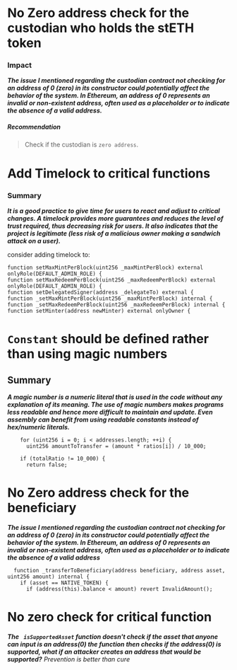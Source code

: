 # No Zero address check for the custodian who holds the stETH token

### Impact
***The issue I mentioned regarding the custodian contract not checking for an address of 0 (zero) in its constructor could potentially affect the behavior of the system. In Ethereum, an address of 0 represents an invalid or non-existent address, often used as a placeholder or to indicate the absence of a valid address.***

##### Recommendation
>Check if the custodian is `zero address`.

# Add Timelock to critical functions

### Summary 
***It is a good practice to give time for users to react and adjust to critical changes. A timelock provides more guarantees and reduces the level of trust required, thus decreasing risk for users. It also indicates that the project is legitimate (less risk of a malicious owner making a sandwich attack on a user).***

consider adding timelock to:
```
function setMaxMintPerBlock(uint256 _maxMintPerBlock) external onlyRole(DEFAULT_ADMIN_ROLE) {
function setMaxRedeemPerBlock(uint256 _maxRedeemPerBlock) external onlyRole(DEFAULT_ADMIN_ROLE) {
function setDelegatedSigner(address _delegateTo) external {
function _setMaxMintPerBlock(uint256 _maxMintPerBlock) internal {
function _setMaxRedeemPerBlock(uint256 _maxRedeemPerBlock) internal {
function setMinter(address newMinter) external onlyOwner {
```

# `Constant` should be defined rather than using magic numbers
## Summary
***A magic number is a numeric literal that is used in the code without any explanation of its meaning. The use of magic numbers makes programs less readable and hence more difficult to maintain and update.
Even assembly can benefit from using readable constants instead of hex/numeric literals.***

```
    for (uint256 i = 0; i < addresses.length; ++i) {
      uint256 amountToTransfer = (amount * ratios[i]) / 10_000;
 ```

```
    if (totalRatio != 10_000) {
      return false;
```

# No Zero address check for the beneficiary
***The issue I mentioned regarding the custodian contract not checking for an address of 0 (zero) in its constructor could potentially affect the behavior of the system. In Ethereum, an address of 0 represents an invalid or non-existent address, often used as a placeholder or to indicate the absence of a valid address***
```
  function _transferToBeneficiary(address beneficiary, address asset, uint256 amount) internal {
    if (asset == NATIVE_TOKEN) {
      if (address(this).balance < amount) revert InvalidAmount();
```

# No zero check for critical function
***The ` isSupportedAsset` function doesn't check if the asset that anyone can input is an address(0) the function then checks if the address(0) is supported, what if an attacker creates an address that would be supported?*** *Prevention is better than cure*

# 

